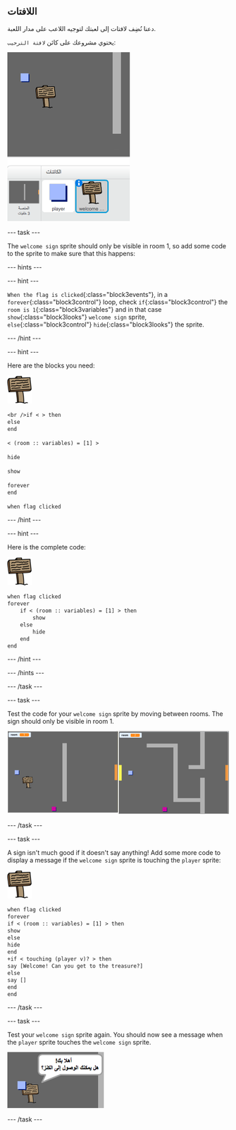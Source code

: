 ## اللافتات

دعنا نُضِف لافتات إلى لعبتك لتوجيه اللاعب على مدار اللعبة.

يحتوي مشروعك على كائن `لافتة الترحيب`:

![لقطة شاشة](images/world-sign.png)

\--- task \---

The `welcome sign` sprite should only be visible in room 1, so add some code to the sprite to make sure that this happens:

\--- hints \---

\--- hint \---

`When the flag is clicked`{:class="block3events"}, in a `forever`{:class="block3control"} loop, check `if`{:class="block3control"} the `room is 1`{:class="block3variables"} and in that case `show`{:class="block3looks"} `welcome sign` sprite, `else`{:class="block3control"} `hide`{:class="block3looks"} the sprite.

\--- /hint \---

\--- hint \---

Here are the blocks you need:

![sign](images/sign.png)

```blocks3
<br />if < > then
else
end

< (room :: variables) = [1] >

hide

show

forever
end

when flag clicked

```

\--- /hint \---

\--- hint \---

Here is the complete code:

![sign](images/sign.png)

```blocks3
when flag clicked
forever
    if < (room :: variables) = [1] > then
        show
    else
        hide
    end
end
```

\--- /hint \---

\--- /hints \---

\--- /task \---

\--- task \---

Test the code for your `welcome sign` sprite by moving between rooms. The sign should only be visible in room 1.

![screenshot](images/world-sign-test.png)

\--- /task \---

\--- task \---

A sign isn't much good if it doesn't say anything! Add some more code to display a message if the `welcome sign` sprite is touching the `player` sprite:

![sign](images/sign.png)

```blocks3
when flag clicked
forever
if < (room :: variables) = [1] > then
show
else
hide
end
+if < touching (player v)? > then
say [Welcome! Can you get to the treasure?]
else
say []
end
end
```

\--- /task \---

\--- task \---

Test your `welcome sign` sprite again. You should now see a message when the `player` sprite touches the `welcome sign` sprite.

![screenshot](images/world-sign-test2.png)

\--- /task \---